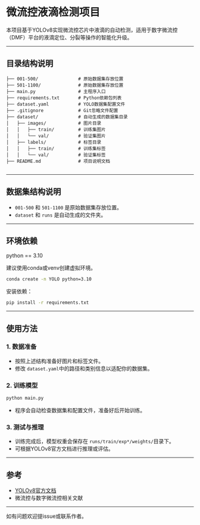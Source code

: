 # 微流控液滴检测项目

本项目基于YOLOv8实现微流控芯片中液滴的自动检测，适用于数字微流控（DMF）平台的液滴定位、分裂等操作的智能化升级。

---

## 目录结构说明

```
├── 001-500/               # 原始数据集存放位置
├── 501-1100/              # 原始数据集存放位置
├── main.py                # 主程序入口
├── requirements.txt       # Python依赖包列表
├── dataset.yaml           # YOLO数据集配置文件
├── .gitignore             # Git忽略文件配置
├── dataset/               # 自动生成的数据集目录
│   ├── images/            # 图片目录
│   │   ├── train/         # 训练集图片 
│   │   └── val/           # 验证集图片
│   ├── labels/            # 标签目录
│   │   ├── train/         # 训练集标签
│   │   └── val/           # 验证集标签
├── README.md              # 项目说明文档


```

---

## 数据集结构说明

- `001-500` 和 `501-1100` 是原始数据集存放位置。
- `dataset` 和 `runs` 是自动生成的文件夹。

---

## 环境依赖

python == 3.10

建议使用conda或venv创建虚拟环境。

```bash
conda create -n YOLO python=3.10
```

安装依赖：

```bash
pip install -r requirements.txt
```

---

## 使用方法

### 1. 数据准备

- 按照上述结构准备好图片和标签文件。
- 修改 `dataset.yaml`中的路径和类别信息以适配你的数据集。

### 2. 训练模型

```bash
python main.py
```

- 程序会自动检查数据集和配置文件，准备好后开始训练。

### 3. 测试与推理

- 训练完成后，模型权重会保存在 `runs/train/exp*/weights/`目录下。
- 可根据YOLOv8官方文档进行推理或评估。

---

## 参考

- [YOLOv8官方文档](https://docs.ultralytics.com/)
- 微流控与数字微流控相关文献

---

如有问题欢迎提issue或联系作者。
